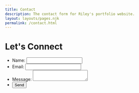 ```yaml
---
title: Contact
description: The contact form for Riley's portfolio website.
layout: layouts/pages.njk
permalink: /contact.html
---
```


<h1 class="connect">Let's Connect</h1>

<form action="" method="POST">
    <ul>
        <li class="name">
            <label for="name">Name:</label>
            <input type="text" id="name" name="user_name" required minlength="5">
        </li>
        <li class="email">
            <label for="mail">Email:</label>
            <input type="Email" id="mail" name="user_email" required minlength="10">
        </li>
        <li class="message">
            <label for="msg">Message:</label>
            <textarea id="msg" name="user_message" required minlength="40"></textarea>
        </li>
        <li class="button">
            <button type="submit">Send</button>
        </li>
    </ul>
    </form>